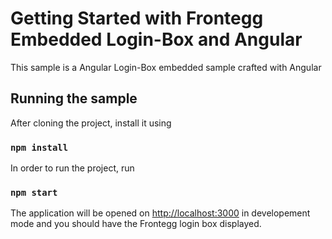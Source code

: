# Getting Started with Frontegg Embedded Login-Box and Angular

This sample is a Angular Login-Box embedded sample crafted with Angular

## Running the sample

After cloning the project, install it using

### `npm install`

In order to run the project, run
### `npm start`

The application will be opened on [http://localhost:3000](http://localhost:3000) in developement mode and you should
have the Frontegg login box displayed.
